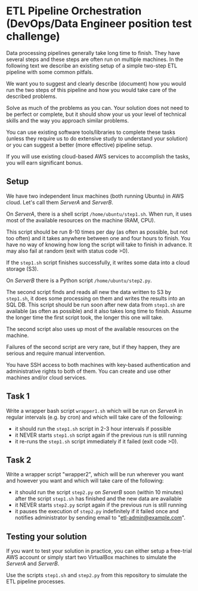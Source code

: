 ETL Pipeline Orchestration (DevOps/Data Engineer position test challenge) 
===

Data processing pipelines generally take long time to finish.
They have several steps and these steps are often run on multiple machines.
In the following text we describe an existing setup
of a simple two-step ETL pipeline with some common pitfals.

We want you to suggest and clearly describe (document)
how you would run the two steps of this pipeline
and how you would take care of the described problems.

Solve as much of the problems as you can.
Your solution does not need to be perfect or complete,
but it should show your us your level of technical skills
and the way you approach similar problems.

You can use existing software tools/libraries to complete these tasks
(unless they require us to do extensive study to understand your solution)
or you can suggest a better (more effective) pipeline setup.

If you will use existing cloud-based AWS services to accomplish the tasks,
you will earn significant bonus.


Setup
---

We have two independent linux machines (both running Ubuntu) in AWS cloud.
Let's call them *ServerA* and *ServerB*.

On *ServerA*, there is a shell script `/home/ubuntu/step1.sh`.
When run, it uses most of the available resources on the machine (RAM, CPU).

This script should be run 8-10 times per day (as often as possible,
but not too often) and it takes anywhere between one and four hours to finish.
You have no way of knowing how long the script will take to finish in advance.
It may also fail at random (exit with status code >0).

If the `step1.sh` script finishes successfully,
it writes some data into a cloud storage (S3).

On *ServerB* there is a Python script `/home/ubuntu/step2.py`.

The second script finds and reads all new the data written to S3 by `step1.sh`,
it does some processing on them and writes the results into an SQL DB.
This script should be run soon after new data from `step1.sh` are available
(as often as possible) and it also takes long time to finish.
Assume the longer time the first script took, the longer this one will take.

The second script also uses up most of the available resources on the machine.

Failures of the second script are very rare, but if they happen,
they are serious and require manual intervention.

You have SSH access to both machines with key-based authentication
and administrative rights to both of them.
You can create and use other machines and/or cloud services.


Task 1
---

Write a wrapper bash script `wrapper1.sh` which will be run on *ServerA*
in regular intervals (e.g. by cron) and which will take care of the following:

- it should run the `step1.sh` script in 2-3 hour intervals if possible
- it NEVER starts `step1.sh` script again if the previous run is still running
- it re-runs the `step1.sh` script immediately if it failed (exit code >0).

Task 2
---

Write a wrapper script "wrapper2", which will be run wherever you want
and however you want and which will take care of the following:

- it should run the script `step2.py` on *ServerB* soon (within 10 minutes)
  after the script `step1.sh` has finished and the new data are available
- it NEVER starts `step2.py` script again if the previous run is still running
- it pauses the execution of `step2.py` indefinitely if it failed once
  and notifies administrator by sending email to "etl-admin@example.com".


Testing your solution 
---

If you want to test your solution in practice, you can either
setup a free-trial AWS account or simply start two VirtualBox machines
to simulate the *ServerA* and *ServerB*.

Use the scripts `step1.sh` and `step2.py` from this repository
to simulate the ETL pipeline processes.

